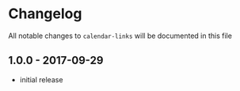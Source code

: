 # Changelog

All notable changes to `calendar-links` will be documented in this file

## 1.0.0 - 2017-09-29

- initial release
